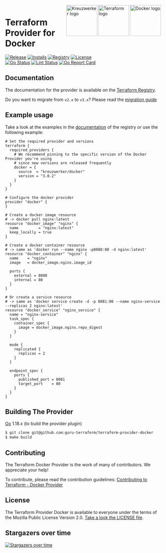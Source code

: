 <a href="https://docker.com">
    <img src="https://raw.githubusercontent.com/guru-terraform/terraform-provider-docker/master/assets/docker-logo.png" alt="Docker logo" title="Docker" align="right" height="100" />
</a>
<a href="https://terraform.io">
    <img src="https://raw.githubusercontent.com/guru-terraform/terraform-provider-docker/master/assets/terraform-logo.png" alt="Terraform logo" title="Terraform" align="right" height="100" />
</a>
<a href="https://kreuzwerker.de">
    <img src="https://raw.githubusercontent.com/guru-terraform/terraform-provider-docker/master/assets/xw-logo.png" alt="Kreuzwerker logo" title="Kreuzwerker" align="right" height="100" />
</a>

# Terraform Provider for Docker

[![Release](https://img.shields.io/github/v/release/guru-terraform/terraform-provider-docker)](https://github.com/guru-terraform/terraform-provider-docker/releases)
[![Installs](https://img.shields.io/badge/dynamic/json?logo=terraform&label=installs&query=$.data.attributes.downloads&url=https%3A%2F%2Fregistry.terraform.io%2Fv2%2Fproviders%2F713)](https://registry.terraform.io/providers/kreuzwerker/docker)
[![Registry](https://img.shields.io/badge/registry-doc%40latest-lightgrey?logo=terraform)](https://registry.terraform.io/providers/kreuzwerker/docker/latest/docs)
[![License](https://img.shields.io/badge/license-MIT-blue.svg)](https://github.com/guru-terraform/terraform-provider-docker/blob/main/LICENSE)  
[![Go Status](https://github.com/guru-terraform/terraform-provider-docker/workflows/Acc%20Tests/badge.svg)](https://github.com/guru-terraform/terraform-provider-docker/actions)
[![Lint Status](https://github.com/guru-terraform/terraform-provider-docker/workflows/golangci-lint/badge.svg)](https://github.com/guru-terraform/terraform-provider-docker/actions)
[![Go Report Card](https://goreportcard.com/badge/github.com/guru-terraform/terraform-provider-docker)](https://goreportcard.com/report/github.com/guru-terraform/terraform-provider-docker)  

## Documentation

The documentation for the provider is available on the [Terraform Registry](https://registry.terraform.io/providers/kreuzwerker/docker/latest/docs).

Do you want to migrate from `v2.x` to `v3.x`? Please read the [migration guide](docs/v2_v3_migration.md)

## Example usage

Take a look at the examples in the [documentation](https://registry.terraform.io/providers/kreuzwerker/docker/3.0.2/docs) of the registry
or use the following example:


```hcl
# Set the required provider and versions
terraform {
  required_providers {
    # We recommend pinning to the specific version of the Docker Provider you're using
    # since new versions are released frequently
    docker = {
      source  = "kreuzwerker/docker"
      version = "3.0.2"
    }
  }
}

# Configure the docker provider
provider "docker" {
}

# Create a docker image resource
# -> docker pull nginx:latest
resource "docker_image" "nginx" {
  name         = "nginx:latest"
  keep_locally = true
}

# Create a docker container resource
# -> same as 'docker run --name nginx -p8080:80 -d nginx:latest'
resource "docker_container" "nginx" {
  name    = "nginx"
  image   = docker_image.nginx.image_id

  ports {
    external = 8080
    internal = 80
  }
}

# Or create a service resource
# -> same as 'docker service create -d -p 8081:80 --name nginx-service --replicas 2 nginx:latest'
resource "docker_service" "nginx_service" {
  name = "nginx-service"
  task_spec {
    container_spec {
      image = docker_image.nginx.repo_digest
    }
  }

  mode {
    replicated {
      replicas = 2
    }
  }

  endpoint_spec {
    ports {
      published_port = 8081
      target_port    = 80
    }
  }
}
```

## Building The Provider

[Go](https://golang.org/doc/install) 1.18.x (to build the provider plugin)


```sh
$ git clone git@github.com:guru-terraform/terraform-provider-docker
$ make build
```

## Contributing

The Terraform Docker Provider is the work of many of contributors. We appreciate your help!

To contribute, please read the contribution guidelines: [Contributing to Terraform - Docker Provider](CONTRIBUTING.md)

## License

The Terraform Provider Docker is available to everyone under the terms of the Mozilla Public License Version 2.0. [Take a look the LICENSE file](LICENSE).


## Stargazers over time

[![Stargazers over time](https://starchart.cc/guru-terraform/terraform-provider-docker.svg)](https://starchart.cc/guru-terraform/terraform-provider-docker)
